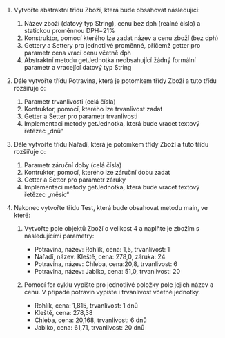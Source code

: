 1. Vytvořte abstraktní třídu Zboží, která bude obsahovat následující:

   1. Název zboží (datový typ String), cenu bez dph (reálné číslo) a statickou proměnnou DPH=21%
   2. Konstruktor, pomocí kterého lze zadat název a cenu zboží (bez dph)
   3. Gettery a Settery pro jednotlivé proměnné, přičemž getter pro parametr cena vrací cenu včetně dph
   4. Abstraktní metodu getJednotka neobsahující žádný formální parametr a vracející datový typ String

2. Dále vytvořte třídu Potravina, která je potomkem třídy Zboží a tuto třídu rozšiřuje o:

    1. Parametr trvanlivosti (celá čísla)
    2. Kontruktor, pomocí, kterého lze trvanlivost zadat
    3. Getter a Setter pro parametr trvanlivosti
    4. Implementaci metody getJednotka, která bude vracet textový řetězec „dnů“

3. Dále vytvořte třídu Nářadí, která je potomkem třídy Zboží a tuto třídu rozšiřuje o:

    1. Parametr záruční doby (celá čísla)
    2. Kontruktor, pomocí, kterého lze záruční dobu zadat
    3. Getter a Setter pro parametr záruky
    4. Implementaci metody getJednotka, která bude vracet textový řetězec „měsíc“


4. Nakonec vytvořte třídu Test, která bude obsahovat metodu main, ve které:

    1. Vytvořte pole objektů Zboží o velikost 4 a naplňte je zbožím s následujícími parametry:
        - Potravina, název: Rohlík, cena: 1,5, trvanlivost: 1
        - Nářadí, název: Kleště, cena: 278,0, záruka: 24
        - Potravina, název: Chleba, cena:20,8, trvanlivost: 6
        - Potravina, název: Jablko, cena: 51,0, trvanlivost: 20

    2. Pomocí for cyklu vypište pro jednotlivé položky pole jejich název a cenu. V případě potravin vypište i trvanlivost včetně jednotky.
        - Rohlík, cena: 1,815, trvanlivost: 1 dnů
        - Kleště, cena: 278,38
        - Chleba, cena: 20,168, trvanlivost: 6 dnů
        - Jablko, cena: 61,71, trvanlivost: 20 dnů 
